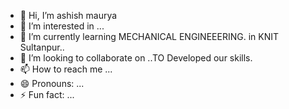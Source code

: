- 👋 Hi, I’m ashish maurya
- 👀 I’m interested in ...
- 🌱 I’m currently learning MECHANICAL ENGINEEERING. in KNIT Sultanpur..
- 💞️ I’m looking to collaborate on ..TO Developed our skills.
- 📫 How to reach me ...
- 😄 Pronouns: ...
- ⚡ Fun fact: ...

<!---
ashish2312m/ashish2312m is a ✨ special ✨ repository because its `README.md` (this file) appears on your GitHub profile.
You can click the Preview link to take a look at your changes.
--->
